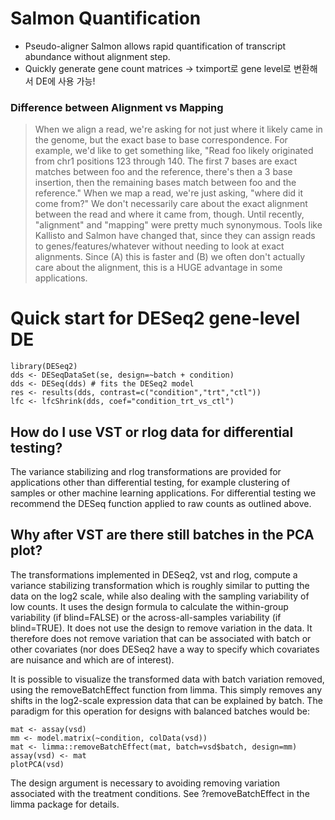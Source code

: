 # Salmon Quantification

- Pseudo-aligner Salmon allows rapid quantification of transcript abundance without alignment step.
- Quickly generate gene count matrices -> tximport로 gene level로 변환해서 DE에 사용 가능! 

### Difference between Alignment vs Mapping

> When we align a read, we're asking for not just where it likely came in the genome, but the exact base to base correspondence. For example, we'd like to get something like, "Read foo likely originated from chr1 positions 123 through 140. The first 7 bases are exact matches between foo and the reference, there's then a 3 base insertion, then the remaining bases match between foo and the reference." When we map a read, we're just asking, "where did it come from?" We don't necessarily care about the exact alignment between the read and where it came from, though. Until recently, "alignment" and "mapping" were pretty much synonymous. Tools like Kallisto and Salmon have changed that, since they can assign reads to genes/features/whatever without needing to look at exact alignments. Since (A) this is faster and (B) we often don't actually care about the alignment, this is a HUGE advantage in some applications.



# Quick start for DESeq2 gene-level DE
```
library(DESeq2)
dds <- DESeqDataSet(se, design=~batch + condition)
dds <- DESeq(dds) # fits the DESeq2 model
res <- results(dds, contrast=c("condition","trt","ctl"))
lfc <- lfcShrink(dds, coef="condition_trt_vs_ctl")
```

## How do I use VST or rlog data for differential testing?
The variance stabilizing and rlog transformations are provided for applications other than differential testing, for example clustering of samples or other machine learning applications. For differential testing we recommend the DESeq function applied to raw counts as outlined above.

## Why after VST are there still batches in the PCA plot?
The transformations implemented in DESeq2, vst and rlog, compute a variance stabilizing transformation which is roughly similar to putting the data on the log2 scale, while also dealing with the sampling variability of low counts. It uses the design formula to calculate the within-group variability (if blind=FALSE) or the across-all-samples variability (if blind=TRUE). It does not use the design to remove variation in the data. It therefore does not remove variation that can be associated with batch or other covariates (nor does DESeq2 have a way to specify which covariates are nuisance and which are of interest).

It is possible to visualize the transformed data with batch variation removed, using the removeBatchEffect function from limma. This simply removes any shifts in the log2-scale expression data that can be explained by batch. The paradigm for this operation for designs with balanced batches would be:

```
mat <- assay(vsd)
mm <- model.matrix(~condition, colData(vsd))
mat <- limma::removeBatchEffect(mat, batch=vsd$batch, design=mm)
assay(vsd) <- mat
plotPCA(vsd)
```

The design argument is necessary to avoiding removing variation associated with the treatment conditions. See ?removeBatchEffect in the limma package for details.
